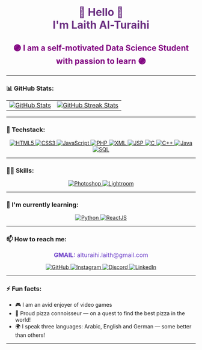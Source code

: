 
<link rel="stylesheet" href="https://cdnjs.cloudflare.com/ajax/libs/font-awesome/6.5.0/css/all.min.css">

<h1 align="center" style="color:#6C3082">👋 Hello 👋 <br> I'm Laith Al-Turaihi </h1>

<h2 align="center" style="color:purple">🟣 I am a self-motivated Data Science Student with passion to learn 🟣</h2>

---

### 📊 GitHub Stats:

<table align="center">
  <tr>
    <td>
      <a href="http://www.github.com/Laith-AlTuraihi">
        <img src="https://github-readme-stats.vercel.app/api?username=Laith-AlTuraihi&show_icons=true&count_private=true&hide_title=false&hide_rank=false&rank_icon=github&title_color=6366f1&text_color=ffffff&icon_color=6366f1&bg_color=000000&hide_border=true" alt="GitHub Stats" />
      </a>
    </td>
    <td>
      <a href="http://www.github.com/Laith-AlTuraihi">
        <img src="https://github-readme-streak-stats.herokuapp.com/?user=Laith-AlTuraihi&stroke=ffffff&background=000000&ring=6366f1&fire=6366f1&currStreakNum=ffffff&currStreakLabel=6366f1&sideNums=ffffff&sideLabels=ffffff&dates=ffffff&hide_border=true" alt="GitHub Streak Stats" />
      </a>
    </td>
  </tr>
</table>

---

### 📔 Techstack:

<p align="center">
  
  <a href="https://developer.mozilla.org/en-US/docs/Web/HTML" target="_blank">
    <img src="https://img.shields.io/badge/HTML5-6E40C9?style=for-the-badge&logo=html5&logoColor=white" alt="HTML5">
  </a>

  <a href="https://developer.mozilla.org/en-US/docs/Web/CSS" target="_blank">
    <img src="https://img.shields.io/badge/CSS3-6E40C9?style=for-the-badge&logo=css3&logoColor=white" alt="CSS3">
  </a>

  <a href="https://developer.mozilla.org/en-US/docs/Web/JavaScript" target="_blank">
    <img src="https://img.shields.io/badge/JavaScript-6E40C9?style=for-the-badge&logo=javascript&logoColor=white" alt="JavaScript">
  </a>

  <a href="https://www.php.net/" target="_blank">
    <img src="https://img.shields.io/badge/PHP-6E40C9?style=for-the-badge&logo=php&logoColor=white" alt="PHP">
  </a>

  <a href="https://www.w3.org/XML/" target="_blank">
    <img src="https://img.shields.io/badge/XML-6E40C9?style=for-the-badge&logo=html5&logoColor=white" alt="XML">
  </a>

  <a href="https://www.oracle.com/java/technologies/jspt.html" target="_blank">
    <img src="https://img.shields.io/badge/JSP-6E40C9?style=for-the-badge&logo=java&logoColor=white" alt="JSP">
  </a>

  <a href="https://en.wikipedia.org/wiki/C_(programming_language)" target="_blank">
    <img src="https://img.shields.io/badge/C-6E40C9?style=for-the-badge&logo=c&logoColor=white" alt="C">
  </a>

  <a href="https://isocpp.org/" target="_blank">
    <img src="https://img.shields.io/badge/C++-6E40C9?style=for-the-badge&logo=c%2B%2B&logoColor=white" alt="C++">
  </a>

  <a href="https://www.java.com/" target="_blank">
    <img src="https://img.shields.io/badge/Java-6E40C9?style=for-the-badge&logo=java&logoColor=white" alt="Java">
  </a>

  <a href="https://www.mysql.com/" target="_blank">
    <img src="https://img.shields.io/badge/SQL-6E40C9?style=for-the-badge&logo=mysql&logoColor=white" alt="SQL">
  </a>

</p>

---

### 🤹‍♂️ Skills:

<p align="center">

  <a href="https://www.adobe.com/products/photoshop.html" target="_blank">
    <img src="https://img.shields.io/badge/Adobe%20Photoshop-6E40C9?style=for-the-badge&logo=adobe-photoshop&logoColor=white" alt="Photoshop">
  </a>
  
  <a href="https://www.adobe.com/products/photoshop-lightroom.html" target="_blank">
    <img src="https://img.shields.io/badge/Adobe%20Lightroom-6E40C9?style=for-the-badge&logo=adobe-lightroom&logoColor=white" alt="Lightroom">
  </a>

</p>

---

### 📖 I'm currently learning:

<p align="center">

  <a href="https://www.python.org/" target="_blank">
    <img src="https://img.shields.io/badge/Python-6E40C9?style=for-the-badge&logo=python&logoColor=white" alt="Python">
  </a>
  
  <a href="https://reactjs.org/" target="_blank">
    <img src="https://img.shields.io/badge/React-6E40C9?style=for-the-badge&logo=react&logoColor=white" alt="ReactJS">
  </a>

</p>

---

### 📫 How to reach me:

<p align="center">
  <span style="color: #6E40C9; font-weight: bold; font-size: 16px;">GMAIL:</span>
  <span style="color: #6E40C9; font-size: 16px;"> alturaihi.laith@gmail.com</span>
</p>
<p align="center">
  <a href="https://github.com/Laith-AlTuraihi" target="_blank">
    <img src="https://img.shields.io/badge/GitHub-6E40C9?style=for-the-badge&logo=github&logoColor=white" alt="GitHub">
  </a>

  <a href="https://www.instagram.com/laithalturaihi" target="_blank">
    <img src="https://img.shields.io/badge/Instagram-6E40C9?style=for-the-badge&logo=instagram&logoColor=white" alt="Instagram">
  </a>

  <a href="https://discord.com/users/218759921955504129" target="_blank">
    <img src="https://img.shields.io/badge/Discord-6E40C9?style=for-the-badge&logo=discord&logoColor=white" alt="Discord">
  </a>

  <a href="https://www.linkedin.com/in/laith-al-turaihi-46074b225" target="_blank">
    <img src="https://img.shields.io/badge/LinkedIn-6E40C9?style=for-the-badge&logo=linkedin&logoColor=white" alt="LinkedIn">
  </a>

</p>

---

### ⚡ Fun facts:

- 🎮 I am an avid enjoyer of video games  
- 🍕 Proud pizza connoisseur — on a quest to find the best pizza in the world!  
- 🌍 I speak three languages: Arabic, English and German — some better than others!  

---

